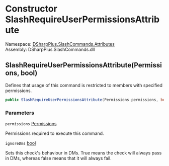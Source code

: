# Constructor SlashRequireUserPermissionsAttribute

Namespace: [DSharpPlus.SlashCommands.Attributes](DSharpPlus.SlashCommands.Attributes.md)  
Assembly: DSharpPlus.SlashCommands.dll

## <a id="DSharpPlus_SlashCommands_Attributes_SlashRequireUserPermissionsAttribute__ctor_DSharpPlus_Permissions_System_Boolean_"></a>SlashRequireUserPermissionsAttribute\(Permissions, bool\)

Defines that usage of this command is restricted to members with specified permissions.

```csharp
public SlashRequireUserPermissionsAttribute(Permissions permissions, bool ignoreDms = true)
```

### Parameters

`permissions` [Permissions](DSharpPlus.Permissions.md)

Permissions required to execute this command.

`ignoreDms` [bool](https://learn.microsoft.com/dotnet/api/system.boolean)

Sets this check's behaviour in DMs. True means the check will always pass in DMs, whereas false means that it will always fail.

